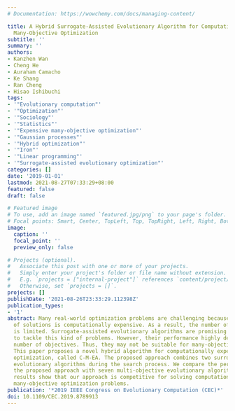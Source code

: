 ```yaml
---
# Documentation: https://wowchemy.com/docs/managing-content/

title: A Hybrid Surrogate-Assisted Evolutionary Algorithm for Computationally Expensive
  Many-Objective Optimization
subtitle: ''
summary: ''
authors:
- Kanzhen Wan
- Cheng He
- Auraham Camacho
- Ke Shang
- Ran Cheng
- Hisao Ishibuchi
tags:
- '"Evolutionary computation"'
- '"Optimization"'
- '"Sociology"'
- '"Statistics"'
- '"Expensive many-objective optimization"'
- '"Gaussian processes"'
- '"Hybrid optimization"'
- '"Iron"'
- '"Linear programming"'
- '"Surrogate-assisted evolutionary optimization"'
categories: []
date: '2019-01-01'
lastmod: 2021-08-27T07:33:29+08:00
featured: false
draft: false

# Featured image
# To use, add an image named `featured.jpg/png` to your page's folder.
# Focal points: Smart, Center, TopLeft, Top, TopRight, Left, Right, BottomLeft, Bottom, BottomRight.
image:
  caption: ''
  focal_point: ''
  preview_only: false

# Projects (optional).
#   Associate this post with one or more of your projects.
#   Simply enter your project's folder or file name without extension.
#   E.g. `projects = ["internal-project"]` references `content/project/deep-learning/index.md`.
#   Otherwise, set `projects = []`.
projects: []
publishDate: '2021-08-26T23:33:29.112398Z'
publication_types:
- '1'
abstract: Many real-world optimization problems are challenging because the evaluation
  of solutions is computationally expensive. As a result, the number of function evaluations
  is limited. Surrogate-assisted evolutionary algorithms are promising approaches
  to tackle this kind of problems. However, their performance highly depends on the
  number of objectives. Thus, they may not be suitable for many-objective optimization.
  This paper proposes a novel hybrid algorithm for computationally expensive many-objective
  optimization, called C-M-EA. The proposed approach combines two surrogate-assisted
  evolutionary algorithms during the search process. We compare the performance of
  the proposed approach with seven multi-objective evolutionary algorithms. Our experimental
  results show that our approach is competitive for solving computationally expensive
  many-objective optimization problems.
publication: '*2019 IEEE Congress on Evolutionary Computation (CEC)*'
doi: 10.1109/CEC.2019.8789913
---
```

